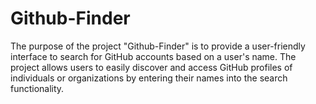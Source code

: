 # Github-Finder
The purpose of the project "Github-Finder" is to provide a user-friendly interface to search for GitHub accounts based on a user's name. The project allows users to easily discover and access GitHub profiles of individuals or organizations by entering their names into the search functionality.

